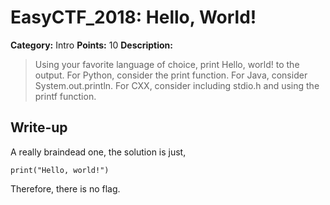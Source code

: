# EasyCTF_2018: Hello, World!

**Category:** Intro
**Points:** 10
**Description:**

>Using your favorite language of choice, print Hello, world! to the output.
For Python, consider the print function.
For Java, consider System.out.println.
For CXX, consider including stdio.h and using the printf function.

## Write-up
A really braindead one, the solution is just,

    print("Hello, world!")

Therefore, there is no flag.
